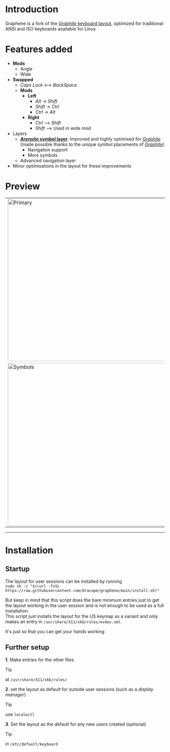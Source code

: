 [graphite]: https://github.com/rdavison/graphite-layout "Graphite is a highly optimized, well balanced, general purpose keyboard layout designed to accommodate the real world needs of typists looking for a great “out-of-the-box” experience. Its design incorporates many contemporary theories about layouts to find a balance between comfort and speed. In addition to its impressive performance in metrics, Graphite has also been extensively tested and validated through real-world usage."

# Introduction
Graphene is a fork of the [*Graphite* keyboard layout][graphite], optimized for traditional ANSI and ISO keyboards available for Linux

# Features added
- **Mods**
  - Angle
  - Wide
- **Swapped**
  - *Caps Lock* <—> *BackSpace*
  - **Mods**
    - **Left**
      - *Alt* -> *Shift*
      - *Shift* -> *Ctrl*
      - *Ctrl* -> *Alt*
    - **Right**
      - *Ctrl* —> *Shift*
      - *Shift* —> Used in wide mod
- Layers
  - **[*Arensito* symbol layer](https://www.pvv.org/~hakonhal/main.cgi/keyboard "The homepage for the *Arensito* layout")**: Improved and highly optimised for [*Graphite*][graphite] (made possible thanks to the unique symbol placements of [*Graphite*][graphite])
    - Navigation support
    - More symbols
  - Advanced navigation layer
- Minor optimisations in the layout for these improvements

# Preview
<table>
  <tr>
    <td><img width="1345" height="512" alt="Primary" src="https://github.com/user-attachments/assets/4dea3ea1-c684-4ec5-8133-8c27cdaf558d" /></td>
    <td><img width="1345" height="512" alt="Shift" src="https://github.com/user-attachments/assets/ae99a72e-e1b4-48f9-893a-a2774b75c7a3" /></td>
  </tr>
  <tr>
    <td><img width="1345" height="512" alt="Symbols" src="https://github.com/user-attachments/assets/1870d5c4-e04d-4f37-925f-ac0f5f92d597" /></td>
    <td><img width="1345" height="512" alt="Navigation" src="https://github.com/user-attachments/assets/80a2bcf7-a77a-49fb-b374-17ca6d91b724" /></td>
  </tr>
</table>

---

# Installation
## Startup
The layout for user sessions can be installed by running  
`sudo sh -c "$(curl -fsSL https://raw.githubusercontent.com/Dracape/graphene/main/install.sh)"`

But keep in mind that this script does the bare minimum entries just to get the layout working in the user session and is not enough to be used as a full installation.  
This script just installs the layout for the US keymap as a variant and only makes an entry in `/usr/share/X11/xkb/rules/evdev.xml`.  

It's just so that you can get your hands working

## Further setup
**1**. Make entries for the other files  
> [!TIP]
> at ``/usr/share/X11/xkb/rules/``

**2**. set the layout as default for outside user sessions (such as a *display manager*)
> [!TIP]
> use `localectl`
  
**3**. Set the layout as the default for any new users created (optional)
> [!TIP]
> in `/etc/default/keyboard`
